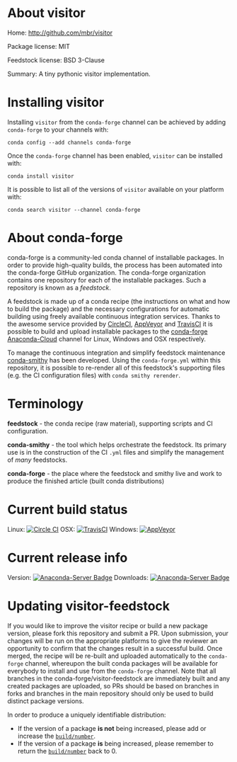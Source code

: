 About visitor
=============

Home: http://github.com/mbr/visitor

Package license: MIT

Feedstock license: BSD 3-Clause

Summary: A tiny pythonic visitor implementation.



Installing visitor
==================

Installing `visitor` from the `conda-forge` channel can be achieved by adding `conda-forge` to your channels with:

```
conda config --add channels conda-forge
```

Once the `conda-forge` channel has been enabled, `visitor` can be installed with:

```
conda install visitor
```

It is possible to list all of the versions of `visitor` available on your platform with:

```
conda search visitor --channel conda-forge
```



About conda-forge
=================

conda-forge is a community-led conda channel of installable packages.
In order to provide high-quality builds, the process has been automated into the
conda-forge GitHub organization. The conda-forge organization contains one repository
for each of the installable packages. Such a repository is known as a *feedstock*.

A feedstock is made up of a conda recipe (the instructions on what and how to build
the package) and the necessary configurations for automatic building using freely
available continuous integration services. Thanks to the awesome service provided by
[CircleCI](https://circleci.com/), [AppVeyor](http://www.appveyor.com/)
and [TravisCI](https://travis-ci.org/) it is possible to build and upload installable
packages to the [conda-forge](https://anaconda.org/conda-forge)
[Anaconda-Cloud](http://docs.anaconda.org/) channel for Linux, Windows and OSX respectively.

To manage the continuous integration and simplify feedstock maintenance
[conda-smithy](http://github.com/conda-forge/conda-smithy) has been developed.
Using the ``conda-forge.yml`` within this repository, it is possible to re-render all of
this feedstock's supporting files (e.g. the CI configuration files) with ``conda smithy rerender``.


Terminology
===========

**feedstock** - the conda recipe (raw material), supporting scripts and CI configuration.

**conda-smithy** - the tool which helps orchestrate the feedstock.
                   Its primary use is in the construction of the CI ``.yml`` files
                   and simplify the management of *many* feedstocks.

**conda-forge** - the place where the feedstock and smithy live and work to
                  produce the finished article (built conda distributions)

Current build status
====================

Linux: [![Circle CI](https://circleci.com/gh/conda-forge/visitor-feedstock.svg?style=shield)](https://circleci.com/gh/conda-forge/visitor-feedstock)
OSX: [![TravisCI](https://travis-ci.org/conda-forge/visitor-feedstock.svg?branch=master)](https://travis-ci.org/conda-forge/visitor-feedstock)
Windows: [![AppVeyor](https://ci.appveyor.com/api/projects/status/github/conda-forge/visitor-feedstock?svg=True)](https://ci.appveyor.com/project/conda-forge/visitor-feedstock/branch/master)

Current release info
====================
Version: [![Anaconda-Server Badge](https://anaconda.org/conda-forge/visitor/badges/version.svg)](https://anaconda.org/conda-forge/visitor)
Downloads: [![Anaconda-Server Badge](https://anaconda.org/conda-forge/visitor/badges/downloads.svg)](https://anaconda.org/conda-forge/visitor)


Updating visitor-feedstock
==========================

If you would like to improve the visitor recipe or build a new
package version, please fork this repository and submit a PR. Upon submission,
your changes will be run on the appropriate platforms to give the reviewer an
opportunity to confirm that the changes result in a successful build. Once
merged, the recipe will be re-built and uploaded automatically to the
`conda-forge` channel, whereupon the built conda packages will be available for
everybody to install and use from the `conda-forge` channel.
Note that all branches in the conda-forge/visitor-feedstock are
immediately built and any created packages are uploaded, so PRs should be based
on branches in forks and branches in the main repository should only be used to
build distinct package versions.

In order to produce a uniquely identifiable distribution:
 * If the version of a package **is not** being increased, please add or increase
   the [``build/number``](http://conda.pydata.org/docs/building/meta-yaml.html#build-number-and-string).
 * If the version of a package **is** being increased, please remember to return
   the [``build/number``](http://conda.pydata.org/docs/building/meta-yaml.html#build-number-and-string)
   back to 0.
